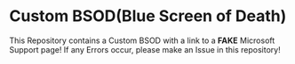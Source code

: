 # Custom BSOD(Blue Screen of Death)

This Repository contains a Custom BSOD with a link to a **FAKE** Microsoft Support page! If any Errors occur, please make an Issue in this repository!
